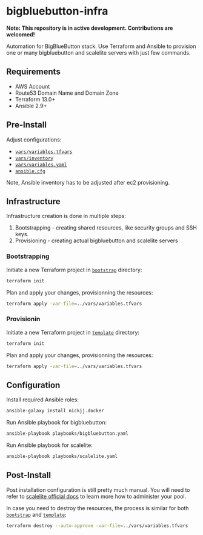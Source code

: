 # bigbluebutton-infra

**Note: This repository is in active development. Contributions are welcomed!**

Automation for BigBlueButton stack. Use Terraform and Ansible to provision one or many bigbluebutton and scalelite servers with just few commands.

## Requirements

- AWS Account
- Route53 Domain Name and Domain Zone
- Terraform 13.0+
- Ansible 2.9+

## Pre-Install

Adjust configurations:

- [`vars/variables.tfvars`](vars/variables.tfvars)
- [`vars/inventory`](vars/inventory)
- [`vars/variables.yaml`](vars/variables.yaml)
- [`ansible.cfg`](ansible.cfg)

Note, Ansible inventory has to be adjusted after ec2 provisioning.

## Infrastructure

Infrastructure creation is done in multiple steps:

1. Bootstrapping - creating shared resources, like security groups and SSH keys.
2. Provisioning - creating actual bigbluebutton and scalelite servers

### Bootstrapping

Initiate a new Terraform project in [`bootstrap`](bootstrap) directory:

```sh
terraform init
```

Plan and apply your changes, provisionning the resources:

```sh
terraform apply -var-file=../vars/variables.tfvars
```

### Provisionin

Initiate a new Terraform project in [`template`](template) directory:

```sh
terraform init
```

Plan and apply your changes, provisionning the resources:

```sh
terraform apply -var-file=../vars/variables.tfvars
```

## Configuration

Install required Ansible roles:

```sh
ansible-galaxy install nickjj.docker
```

Run Ansible playbook for bigbluebutton:

```sh
ansible-playbook playbooks/bigbluebutton.yaml
```

Run Ansible playbook for scalelite:

```sh
ansible-playbook playbooks/scalelite.yaml
```

## Post-Install

Post installation configuration is still pretty much manual. You will need to refer to [scalelite official docs](https://github.com/blindsidenetworks/scalelite#administration) to learn more how to administer your pool.

In case you need to destroy the resources, the process is similar for both [`bootstrap`](bootstrap) and [`template`](template):

```sh
terraform destroy --auto-approve -var-file=../vars/variables.tfvars
```
